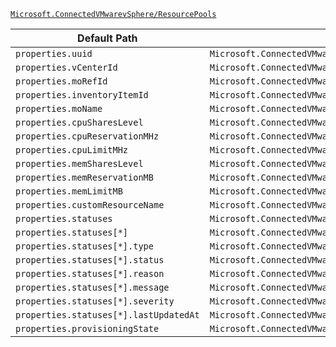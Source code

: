 [`Microsoft.ConnectedVMwarevSphere/ResourcePools`](https://docs.microsoft.com/en-us/azure/templates/microsoft.connectedvmwarevsphere/resourcepools)

| Default Path | Alias |
|---|---|
| `properties.uuid` | `Microsoft.ConnectedVMwarevSphere/resourcePools/uuid` |
| `properties.vCenterId` | `Microsoft.ConnectedVMwarevSphere/resourcePools/vCenterId` |
| `properties.moRefId` | `Microsoft.ConnectedVMwarevSphere/resourcePools/moRefId` |
| `properties.inventoryItemId` | `Microsoft.ConnectedVMwarevSphere/resourcePools/inventoryItemId` |
| `properties.moName` | `Microsoft.ConnectedVMwarevSphere/resourcePools/moName` |
| `properties.cpuSharesLevel` | `Microsoft.ConnectedVMwarevSphere/resourcePools/cpuSharesLevel` |
| `properties.cpuReservationMHz` | `Microsoft.ConnectedVMwarevSphere/resourcePools/cpuReservationMHz` |
| `properties.cpuLimitMHz` | `Microsoft.ConnectedVMwarevSphere/resourcePools/cpuLimitMHz` |
| `properties.memSharesLevel` | `Microsoft.ConnectedVMwarevSphere/resourcePools/memSharesLevel` |
| `properties.memReservationMB` | `Microsoft.ConnectedVMwarevSphere/resourcePools/memReservationMB` |
| `properties.memLimitMB` | `Microsoft.ConnectedVMwarevSphere/resourcePools/memLimitMB` |
| `properties.customResourceName` | `Microsoft.ConnectedVMwarevSphere/resourcePools/customResourceName` |
| `properties.statuses` | `Microsoft.ConnectedVMwarevSphere/resourcePools/statuses` |
| `properties.statuses[*]` | `Microsoft.ConnectedVMwarevSphere/resourcePools/statuses[*]` |
| `properties.statuses[*].type` | `Microsoft.ConnectedVMwarevSphere/resourcePools/statuses[*].type` |
| `properties.statuses[*].status` | `Microsoft.ConnectedVMwarevSphere/resourcePools/statuses[*].status` |
| `properties.statuses[*].reason` | `Microsoft.ConnectedVMwarevSphere/resourcePools/statuses[*].reason` |
| `properties.statuses[*].message` | `Microsoft.ConnectedVMwarevSphere/resourcePools/statuses[*].message` |
| `properties.statuses[*].severity` | `Microsoft.ConnectedVMwarevSphere/resourcePools/statuses[*].severity` |
| `properties.statuses[*].lastUpdatedAt` | `Microsoft.ConnectedVMwarevSphere/resourcePools/statuses[*].lastUpdatedAt` |
| `properties.provisioningState` | `Microsoft.ConnectedVMwarevSphere/resourcePools/provisioningState` |


